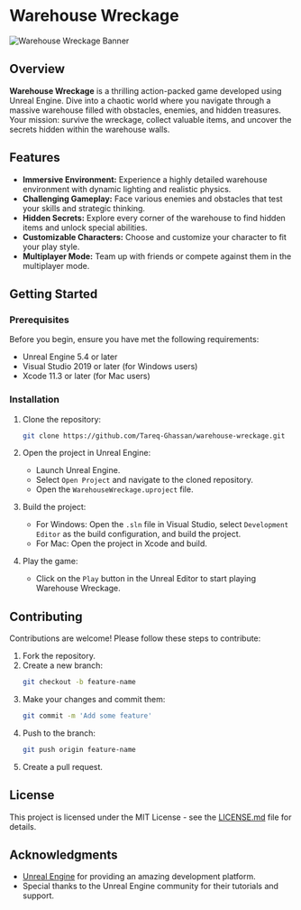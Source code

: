 
# Warehouse Wreckage

![Warehouse Wreckage Banner](path_to_banner_image)

## Overview

**Warehouse Wreckage** is a thrilling action-packed game developed using Unreal Engine. Dive into a chaotic world where you navigate through a massive warehouse filled with obstacles, enemies, and hidden treasures. Your mission: survive the wreckage, collect valuable items, and uncover the secrets hidden within the warehouse walls.

## Features

- **Immersive Environment:** Experience a highly detailed warehouse environment with dynamic lighting and realistic physics.
- **Challenging Gameplay:** Face various enemies and obstacles that test your skills and strategic thinking.
- **Hidden Secrets:** Explore every corner of the warehouse to find hidden items and unlock special abilities.
- **Customizable Characters:** Choose and customize your character to fit your play style.
- **Multiplayer Mode:** Team up with friends or compete against them in the multiplayer mode.

## Getting Started

### Prerequisites

Before you begin, ensure you have met the following requirements:
- Unreal Engine 5.4 or later
- Visual Studio 2019 or later (for Windows users)
- Xcode 11.3 or later (for Mac users)

### Installation

1. Clone the repository:
    ```bash
    git clone https://github.com/Tareq-Ghassan/warehouse-wreckage.git
    ```

2. Open the project in Unreal Engine:
    - Launch Unreal Engine.
    - Select `Open Project` and navigate to the cloned repository.
    - Open the `WarehouseWreckage.uproject` file.

3. Build the project:
    - For Windows: Open the `.sln` file in Visual Studio, select `Development Editor` as the build configuration, and build the project.
    - For Mac: Open the project in Xcode and build.

4. Play the game:
    - Click on the `Play` button in the Unreal Editor to start playing Warehouse Wreckage.

## Contributing

Contributions are welcome! Please follow these steps to contribute:

1. Fork the repository.
2. Create a new branch: 
    ```bash
    git checkout -b feature-name
    ```
3. Make your changes and commit them:
    ```bash
    git commit -m 'Add some feature'
    ```
4. Push to the branch:
    ```bash
    git push origin feature-name
    ```
5. Create a pull request.

## License

This project is licensed under the MIT License - see the [LICENSE.md](LICENSE) file for details.

## Acknowledgments

- [Unreal Engine](https://www.unrealengine.com/) for providing an amazing development platform.
- Special thanks to the Unreal Engine community for their tutorials and support.

